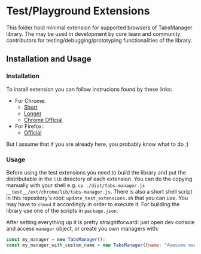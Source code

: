 # Test/Playground Extensions

This folder hold minimal extension for supported browsers of TabsManager library.
The may be used in development by core team and community contributors for
testing/debugging/prototyping functionalities of the library.

## Installation and Usage

### Installation

To install extension you can follow instrucions found by these links:

- For Chrome:
   - [Short](https://superuser.com/questions/247651/how-does-one-install-an-extension-for-chrome-browser-from-the-local-file-system)
   - [Longer](https://scoopbyte.net/how-to-create-your-own-google-chrome-extension/)
   - [Chrome Official](https://developer.chrome.com/docs/extensions/get-started/tutorial/hello-world#load-unpacked)
- For Firefox:
   - [Official](https://extensionworkshop.com/documentation/develop/temporary-installation-in-firefox/)

But I assume that if you are already here, you probably know what to do ;)

### Usage

Before using the test extensions you need to build the library and put the
distributable in the `lib` directory of each extension.
You can do the copying manually with your shell e.g. `cp ./dist/tabs-manager.js
__test__/ext/chrome/lib/tabs-manager.js`. There is also a short shell script in this
repository's root: `update_test_extensions.sh` that you can use. You may have to
`chmod` it accordingly in order to execute it.
For building the library use one of the scripts in `package.json`.

After setting everything up it is pretty straightforward: just open dev console
and access `manager` object, or create you own managers with:

```javascript
const my_manager = new TabsManager();
const my_manager_with_custom_name = new TabsManager({name: "Awesome manager!"});
```
